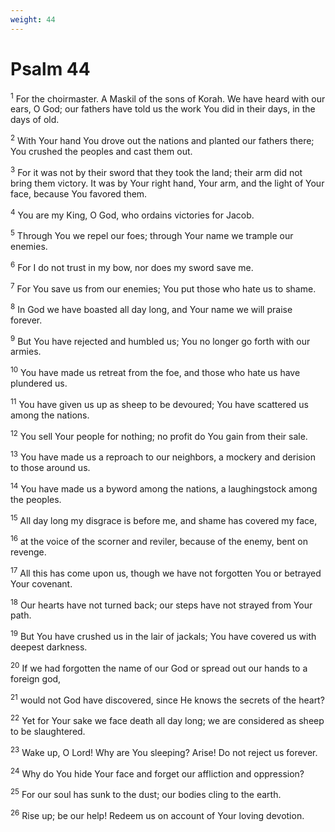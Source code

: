 ```yaml
---
weight: 44
---
```


# Psalm 44

<sup>1</sup> For the choirmaster. A Maskil of the sons of Korah. We have heard with our ears, O God; our fathers have told us the work You did in their days, in the days of old. 

<sup>2</sup> With Your hand You drove out the nations and planted our fathers there; You crushed the peoples and cast them out. 

<sup>3</sup> For it was not by their sword that they took the land; their arm did not bring them victory. It was by Your right hand, Your arm, and the light of Your face, because You favored them. 

<sup>4</sup> You are my King, O God, who ordains victories for Jacob. 

<sup>5</sup> Through You we repel our foes; through Your name we trample our enemies. 

<sup>6</sup> For I do not trust in my bow, nor does my sword save me. 

<sup>7</sup> For You save us from our enemies; You put those who hate us to shame. 

<sup>8</sup> In God we have boasted all day long, and Your name we will praise forever. 

<sup>9</sup> But You have rejected and humbled us; You no longer go forth with our armies. 

<sup>10</sup> You have made us retreat from the foe, and those who hate us have plundered us. 

<sup>11</sup> You have given us up as sheep to be devoured; You have scattered us among the nations. 

<sup>12</sup> You sell Your people for nothing; no profit do You gain from their sale. 

<sup>13</sup> You have made us a reproach to our neighbors, a mockery and derision to those around us. 

<sup>14</sup> You have made us a byword among the nations, a laughingstock among the peoples. 

<sup>15</sup> All day long my disgrace is before me, and shame has covered my face, 

<sup>16</sup> at the voice of the scorner and reviler, because of the enemy, bent on revenge. 

<sup>17</sup> All this has come upon us, though we have not forgotten You or betrayed Your covenant. 

<sup>18</sup> Our hearts have not turned back; our steps have not strayed from Your path. 

<sup>19</sup> But You have crushed us in the lair of jackals; You have covered us with deepest darkness. 

<sup>20</sup> If we had forgotten the name of our God or spread out our hands to a foreign god, 

<sup>21</sup> would not God have discovered, since He knows the secrets of the heart? 

<sup>22</sup> Yet for Your sake we face death all day long; we are considered as sheep to be slaughtered. 

<sup>23</sup> Wake up, O Lord! Why are You sleeping? Arise! Do not reject us forever. 

<sup>24</sup> Why do You hide Your face and forget our affliction and oppression? 

<sup>25</sup> For our soul has sunk to the dust; our bodies cling to the earth. 

<sup>26</sup> Rise up; be our help! Redeem us on account of Your loving devotion. 


